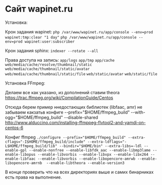Сайт wapinet.ru
========================

Установка:

Крон задания wapinet:
`php /var/www/wapinet.ru/app/console --env=prod wapinet:tmp:clear "1 day"`
`php /var/www/wapinet.ru/app/console --env=prod wapinet:user:subscriber`

Крон задания sphinx:
`indexer --rotate --all`


Права доступа на запись:
`app/logs`
`app/tmp`
`app/cache`
`web/media/cache/resolve/thumbnail/static`
`web/media/cache/thumbnail/static/avatar`
`web/media/cache/thumbnail/static/file`
`web/static/avatar`
`web/static/file`


Установка FFmpeg:

Делаем все как указано, из дополнений ставим theora
https://trac.ffmpeg.org/wiki/CompilationGuide/Centos

Отсюда берем пример ннедостающих библиотек (libfaac, amr) не забываем какзатьв  конфиге --prefix="$HOME/ffmpeg_build" --with-ogg="$HOME/ffmpeg_build" --disable-shared
http://www.alduccino.com/installing-ffmppeg-flvtool2-and-yamdi-on-centos-6


Конфиг ffmpeg
`./configure --prefix="$HOME/ffmpeg_build" --extra-cflags="-I$HOME/ffmpeg_build/include" --extra-ldflags="-L$HOME/ffmpeg_build/lib" --bindir="$HOME/bin" --extra-libs=-ldl --enable-gpl --enable-nonfree --enable-libfdk_aac --enable-libmp3lame --enable-libopus --enable-libvorbis --enable-libvpx --enable-libx264 --enable-libfaac --enable-libvorbis --enable-libopencore-amrwb --enable-libopencore-amrnb  --enable-libtheora --enable-version3`


В конце проверить что на всех директориях выше и самих бинарниках есть права на выполнение.